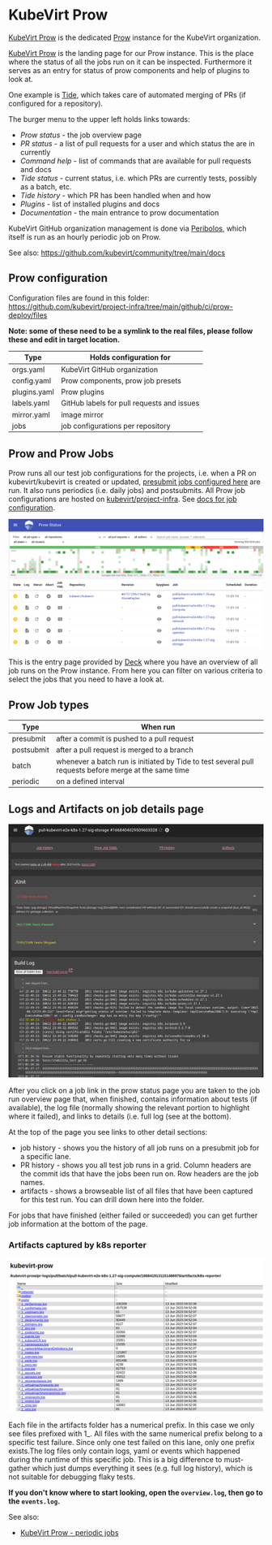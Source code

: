 # KubeVirt Prow


[KubeVirt Prow] is the dedicated [Prow](https://docs.prow.k8s.io/docs/overview/) instance for the KubeVirt organization.

[KubeVirt Prow] is the landing page for our Prow instance. This is the place where the status of all the jobs run on it can be inspected. Furthermore it serves as an entry for status of prow components and help of plugins to look at.

One example is [Tide](https://docs.prow.k8s.io/docs/components/core/tide/), which takes care of automated merging of PRs (if configured for a repository).

The burger menu to the upper left holds links towards:
* _Prow status_ - the job overview page
* _PR status_ - a list of pull requests for a user and which status the are in currently
* _Command help_ - list of commands that are available for pull requests and docs
* _Tide status_ - current status, i.e. which PRs are currently tests, possibly as a batch, etc.
* _Tide history_ - which PR has been handled when and how
* _Plugins_ - list of installed plugins and docs
* _Documentation_ - the main entrance to prow documentation

KubeVirt GitHub organization management is done via [Peribolos](https://docs.prow.k8s.io/docs/components/cli-tools/peribolos/), which itself is run as an hourly periodic job on Prow.

See also: https://github.com/kubevirt/community/tree/main/docs

## Prow configuration

Configuration files are found in this folder: https://github.com/kubevirt/project-infra/tree/main/github/ci/prow-deploy/files

**Note: some of these need to be a symlink to the real files, please follow these and edit in target location.**

| Type         | Holds configuration for                    |
|--------------|--------------------------------------------|
| orgs.yaml    | KubeVirt GitHub organization               |
| config.yaml  | Prow components, prow job presets          |
| plugins.yaml | Prow plugins                               |
| labels.yaml  | GitHub labels for pull requests and issues |
| mirror.yaml  | image mirror                               |
| jobs         | job configurations per repository          |




## Prow and Prow Jobs

Prow runs all our test job configurations for the projects, i.e. when a PR on kubevirt/kubevirt is created or updated, [presubmit jobs configured here](https://github.com/kubevirt/project-infra/blob/main/github/ci/prow-deploy/files/jobs/kubevirt/kubevirt/kubevirt-presubmits.yaml) are run. It also runs periodics (i.e. daily jobs) and postsubmits.
All Prow job configurations are hosted on [kubevirt/project-infra](https://github.com/kubevirt/project-infra). See [docs for job configuration](https://docs.prow.k8s.io/docs/jobs/).

![Prow - Deck](prow-deck.png)

This is the entry page provided by [Deck](https://docs.prow.k8s.io/docs/components/core/deck/) where you have an overview of all job runs on the Prow instance. From here you can filter on various criteria to select the jobs that you need to have a look at.

## Prow Job types

| Type | When run                                                                                              |
| ---- |-------------------------------------------------------------------------------------------------------|
| presubmit | after a commit is pushed to a pull request                                                            |
| postsubmit | after a pull request is merged to a branch                                                            |
| batch | whenever a batch run is initiated by Tide to test several pull requests before merge at the same time |
| periodic | on a defined interval                                                                                 |

## Logs and Artifacts on job details page

![Prow Job Details Page](prow-job-details.png)

After you click on a job link in the prow status page you are taken to the job run overview page that, when finished, contains information about tests (if available), the log file (normally showing the relevant portion to highlight where it failed), and links to details (i.e. full log (see at the bottom).

At the top of the page you see links to other detail sections:
* job history - shows you the history of all job runs on a presubmit job for a specific lane.
* PR history - shows you all test job runs in a grid. Column headers are the commit ids that have the jobs been run on. Row headers are the job names.
* artifacts - shows a browseable list of all files that have been captured for this test run. You can drill down here into the folder.

For jobs that have finished (either failed or succeeded) you can get further job information at the bottom of the page.

### Artifacts captured by k8s reporter

![Artifacts captured by k8s-reporter](prow-artifacts.png)

Each file in the artifacts folder has a numerical prefix. In this case we only see files prefixed with  1_. All files with the same numerical prefix belong to a specific test failure. Since only one test failed on this lane, only one prefix exists.The log files only  contain logs, yaml or events which happened during the runtime of this specific job. This is a big difference to must-gather which just dumps everything it sees (e.g. full log history), which is not suitable for debugging flaky tests.

**If you don't know where to start looking, open the `overview.log`, then go to the `events.log`.**

See also:
* [KubeVirt Prow - periodic jobs](https://prow.ci.kubevirt.io?type=periodic&state=failure)

[KubeVirt Prow]: https://prow.ci.kubevirt.io
